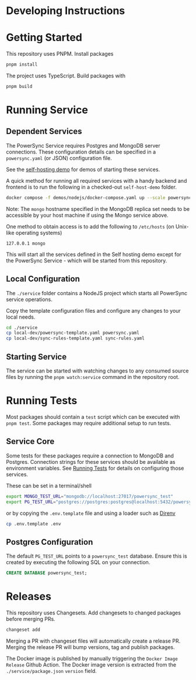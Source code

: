 # Developing Instructions

# Getting Started

This repository uses PNPM. Install packages

```bash
pnpm install
```

The project uses TypeScript. Build packages with

```bash
pnpm build
```

# Running Service

## Dependent Services

The PowerSync Service requires Postgres and MongoDB server connections. These configuration details can be specified in a `powersync.yaml` (or JSON) configuration file.

See the [self-hosting demo](https://github.com/powersync-ja/self-host-demo) for demos of starting these services.

A quick method for running all required services with a handy backend and frontend is to run the following in a checked-out `self-host-demo` folder.

```bash
docker compose -f demos/nodejs/docker-compose.yaml up --scale powersync=0
```

Note: The `mongo` hostname specified in the MongoDB replica set needs to be accessible by your host machine if using the Mongo service above.

One method to obtain access is to add the following to `/etc/hosts` (on Unix-like operating systems)

```
127.0.0.1 mongo
```

This will start all the services defined in the Self hosting demo except for the PowerSync Service - which will be started from this repository.

## Local Configuration

The `./service` folder contains a NodeJS project which starts all PowerSync service operations.

Copy the template configuration files and configure any changes to your local needs.

```bash
cd ./service
cp local-dev/powersync-template.yaml powersync.yaml
cp local-dev/sync-rules-template.yaml sync-rules.yaml
```

## Starting Service

The service can be started with watching changes to any consumed source files by running the `pnpm watch:service` command in the repository root.

# Running Tests

Most packages should contain a `test` script which can be executed with `pnpm test`. Some packages may require additional setup to run tests.

## Service Core

Some tests for these packages require a connection to MongoDB and Postgres. Connection strings for these services should be available as environment variables. See [Running Tests](#running-services) for details on configuring those services.

These can be set in a terminal/shell

```bash
export MONGO_TEST_URL="mongodb://localhost:27017/powersync_test"
export PG_TEST_URL="postgres://postgres:postgres@localhost:5432/powersync_test"
```

or by copying the `.env.template` file and using a loader such as [Direnv](https://direnv.net/)

```bash
cp .env.template .env
```

## Postgres Configuration

The default `PG_TEST_URL` points to a `powersync_test` database. Ensure this is created by executing the following SQL on your connection.

```SQL
CREATE DATABASE powersync_test;
```

# Releases

This repository uses Changesets. Add changesets to changed packages before merging PRs.

```bash
changeset add
```

Merging a PR with changeset files will automatically create a release PR. Merging the release PR will bump versions, tag and publish packages.

The Docker image is published by manually triggering the `Docker Image Release` Github Action. The Docker image version is extracted from the `./service/package.json` `version` field.
